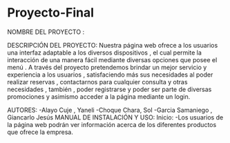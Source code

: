 # Proyecto-Final
 
NOMBRE DEL PROYECTO :

DESCRIPCIÓN DEL PROYECTO:
Nuestra página web ofrece a los usuarios una interfaz adaptable a los diversos dispositivos , el cual permite la interacción de una manera fácil mediante diversas opciones que posee el menú . A través del proyecto pretendemos brindar un mejor servicio y experiencia a los usuarios , satisfaciendo más sus necesidades al poder realizar reservas , contactarnos para cualquier consulta y otras necesidades , también , poder registrarse y poder ser parte de diversas promociones y asimismo acceder a la página mediante un login. 

AUTORES:
-Alayo Cuje , Yaneli
-Choque Chara, Sol
-Garcia Samaniego , Giancarlo Jesús
MANUAL DE INSTALACIÓN Y USO:
Inicio:
-Los usuarios de la página web podrán ver información acerca de los diferentes productos que ofrece la empresa.
